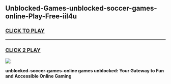 
## Unblocked-Games-unblocked-soccer-games-online-Play-Free-iil4u
<h3>
<a href="https://premium76.site?title=unblocked-soccer-games-online&ref=10A">CLICK TO PLAY</a></h3>
<hr>

<h3>
<a href="https://premium76.site?title=unblocked-soccer-games-online&ref=10A">CLICK 2 PLAY</a>
  
</h3>

<a href="https://premium76.site?title=unblocked-soccer-games-online&ref=10A"><img src="https://clearcache.store/games.png"></a>


**unblocked-soccer-games-online games unblocked: Your Gateway to Fun and Accessible Online Gaming**
